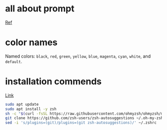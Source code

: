 ---
---

# all about prompt
[Ref](https://zsh.sourceforge.io/Doc/Release/Prompt-Expansion.html)

# color names
Named colors: `black`, `red`, `green`, `yellow`, `blue`, `magenta`, `cyan`, `white`, and `default`.

# installation commends
[Link](https://github.com/reconfigurable-ml-pipeline/infrastructure/blob/master/hack/zsh.sh)
```bash
sudo apt update
sudo apt install -y zsh
sh -c "$(curl -fsSL https://raw.githubusercontent.com/ohmyzsh/ohmyzsh/master/tools/install.sh)"
git clone https://github.com/zsh-users/zsh-autosuggestions ~/.oh-my-zsh/custom/plugins/zsh-autosuggestions
sed -i 's/plugins=(git)/plugins=(git zsh-autosuggestions)/' ~/.zshrc
```